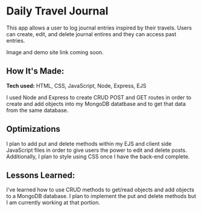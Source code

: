 # Daily Travel Journal
This app allows a user to log journal entries inspired by their travels. Users can create, edit, and delete journal entires and they can access past entries. 

Image and demo site link coming soon.

<!-- **Link to project:** http://recruiters-love-seeing-live-demos.com/ -->

<!-- ![alt tag](http://placecorgi.com/1200/650)
 -->
## How It's Made:

**Tech used:** HTML, CSS, JavaScript, Node, Express, EJS

I used Node and Express to create CRUD POST and GET routes in order to create and add objects into my MongoDB datatbase and to get that data from the same database. 

## Optimizations

I plan to add put and delete methods within my EJS and client side JavaScript files in order to give users the power to edit and delete posts. Additionally, I plan to style using CSS once I have the back-end complete.

## Lessons Learned:

I've learned how to use CRUD methods to get/read objects and add objects to a MongoDB database. I plan to implement the put and delete methods but I am currently working at that portion. 
